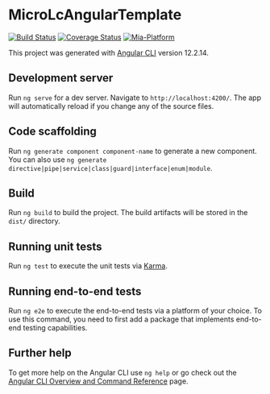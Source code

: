 # MicroLcAngularTemplate

[![Build Status][github-actions-svg]][github-actions]
[![Coverage Status][coverall-svg]][coverall-io]
[![Mia-Platform](https://img.shields.io/badge/Supported%20by-Mia--Platform-green?style=for-the-badge&link=https://mia-platform.eu/&color=DE0D92&labelColor=214147)](https://mia-platform.eu/?utm_source=referral&utm_medium=github&utm_campaign=micro-lc)

This project was generated with [Angular CLI](https://github.com/angular/angular-cli) version 12.2.14.

## Development server

Run `ng serve` for a dev server. Navigate to `http://localhost:4200/`. The app will automatically reload if you change any of the source files.

## Code scaffolding

Run `ng generate component component-name` to generate a new component. You can also use `ng generate directive|pipe|service|class|guard|interface|enum|module`.

## Build

Run `ng build` to build the project. The build artifacts will be stored in the `dist/` directory.

## Running unit tests

Run `ng test` to execute the unit tests via [Karma](https://karma-runner.github.io).

## Running end-to-end tests

Run `ng e2e` to execute the end-to-end tests via a platform of your choice. To use this command, you need to first add a package that implements end-to-end testing capabilities.

## Further help

To get more help on the Angular CLI use `ng help` or go check out the [Angular CLI Overview and Command Reference](https://angular.io/cli) page.

[github-actions]: https://github.com/micro-lc/micro-lc-angular-template/actions
[github-actions-svg]: https://github.com/micro-lc/micro-lc-angular-template/workflows/Template%20CI/badge.svg
[coverall-svg]: https://coveralls.io/repos/github/micro-lc/micro-lc-angular-template/badge.svg?branch=master
[coverall-io]: https://coveralls.io/github/micro-lc/micro-lc-angular-template?branch=master

